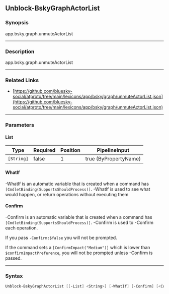 Unblock-BskyGraphActorList
--------------------------




### Synopsis
app.bsky.graph.unmuteActorList



---


### Description

app.bsky.graph.unmuteActorList



---


### Related Links
* [https://github.com/bluesky-social/atproto/tree/main/lexicons/app/bsky/graph/unmuteActorList.json](https://github.com/bluesky-social/atproto/tree/main/lexicons/app/bsky/graph/unmuteActorList.json)





---


### Parameters
#### **List**




|Type      |Required|Position|PipelineInput        |
|----------|--------|--------|---------------------|
|`[String]`|false   |1       |true (ByPropertyName)|



#### **WhatIf**
-WhatIf is an automatic variable that is created when a command has ```[CmdletBinding(SupportsShouldProcess)]```.
-WhatIf is used to see what would happen, or return operations without executing them
#### **Confirm**
-Confirm is an automatic variable that is created when a command has ```[CmdletBinding(SupportsShouldProcess)]```.
-Confirm is used to -Confirm each operation.

If you pass ```-Confirm:$false``` you will not be prompted.


If the command sets a ```[ConfirmImpact("Medium")]``` which is lower than ```$confirmImpactPreference```, you will not be prompted unless -Confirm is passed.



---


### Syntax
```PowerShell
Unblock-BskyGraphActorList [[-List] <String>] [-WhatIf] [-Confirm] [<CommonParameters>]
```
